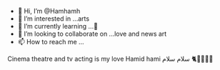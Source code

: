 - 👋 Hi, I’m @Hamhamh
- 👀 I’m interested in ...arts
- 🌱 I’m currently learning ...🥜
- 💞️ I’m looking to collaborate on ...love and news art
- 📫 How to reach me ...

<!---
Hamhamh/Hamhamh is a ✨ special ✨ repository because its `README.md` (this file) appears on your GitHub profile.
You can click the Preview link to take a look at your changes.
--->
Cinema theatre and tv acting is my love
Hamid hami سلام سلام 🐈🍐🦌🦊😂
